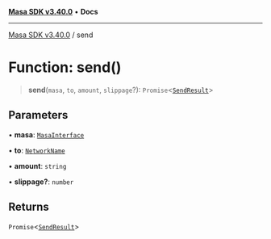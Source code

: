 [**Masa SDK v3.40.0**](../README.md) • **Docs**

***

[Masa SDK v3.40.0](../globals.md) / send

# Function: send()

> **send**(`masa`, `to`, `amount`, `slippage`?): `Promise`\<[`SendResult`](../interfaces/SendResult.md)\>

## Parameters

• **masa**: [`MasaInterface`](../interfaces/MasaInterface.md)

• **to**: [`NetworkName`](../type-aliases/NetworkName.md)

• **amount**: `string`

• **slippage?**: `number`

## Returns

`Promise`\<[`SendResult`](../interfaces/SendResult.md)\>
